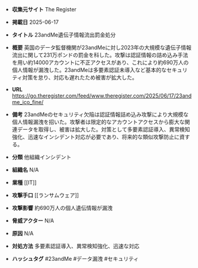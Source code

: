 - **収集元サイト**
The Register

- **掲載日**
2025-06-17

- **タイトル**
23andMe遺伝子情報流出罰金処分

- **概要**
英国のデータ監督機関が23andMeに対し2023年の大規模な遺伝子情報流出に関して231万ポンドの罰金を科した。攻撃は認証情報の詰め込み手法を用い約14000アカウントに不正アクセスがあり、これにより約690万人の個人情報が漏洩した。23andMeは多要素認証未導入など基本的なセキュリティ対策を怠り、対応も遅れたため被害が拡大した。

- **URL**
https://go.theregister.com/feed/www.theregister.com/2025/06/17/23andme_ico_fine/

- **備考**
23andMeのセキュリティ欠陥は認証情報詰め込み攻撃により大規模な個人情報漏洩を招いた。攻撃者は限定的なアカウントアクセスから膨大な関連データを取得し、被害は拡大した。対策として多要素認証導入、異常検知強化、迅速なインシデント対応が必要であり、将来的な類似攻撃防止に資する。

- **分類**
他組織インシデント

- **組織名**
N/A

- **業種**
[[IT]]

- **攻撃手口**
[[ランサムウェア]]

- **攻撃影響**
約690万人の個人遺伝情報が漏洩

- **脅威アクター**
N/A

- **原因**
N/A

- **対処方法**
多要素認証導入、異常検知強化、迅速な対応

- **ハッシュタグ**
#23andMe #データ漏洩 #セキュリティ
